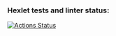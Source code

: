 ### Hexlet tests and linter status:
[![Actions Status](https://github.com/prStudentka/algorithms-project-69/actions/workflows/hexlet-check.yml/badge.svg)](https://github.com/prStudentka/algorithms-project-69/actions)